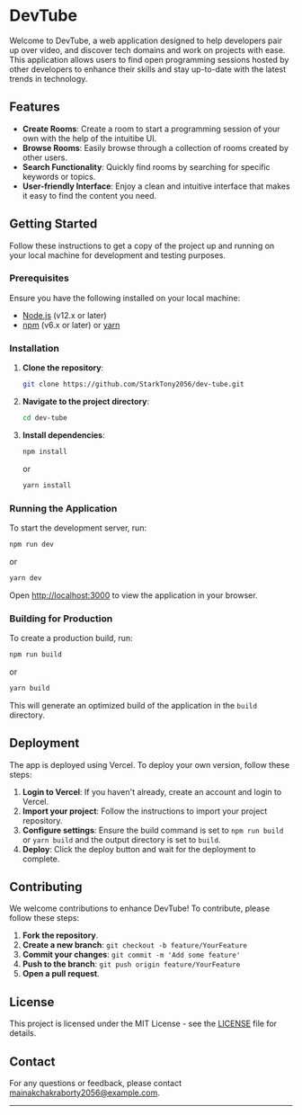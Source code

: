 # DevTube

Welcome to DevTube, a web application designed to help developers pair up over video, and discover tech domains and work on projects with ease. This application allows users to find open programming sessions hosted by other developers to enhance their skills and stay up-to-date with the latest trends in technology.

## Features

-   **Create Rooms**: Create a room to start a programming session of your own with the help of the intuitibe UI.
-   **Browse Rooms**: Easily browse through a collection of rooms created by other users.
-   **Search Functionality**: Quickly find rooms by searching for specific keywords or topics.
-   **User-friendly Interface**: Enjoy a clean and intuitive interface that makes it easy to find the content you need.

## Getting Started

Follow these instructions to get a copy of the project up and running on your local machine for development and testing purposes.

### Prerequisites

Ensure you have the following installed on your local machine:

-   [Node.js](https://nodejs.org/) (v12.x or later)
-   [npm](https://www.npmjs.com/) (v6.x or later) or [yarn](https://yarnpkg.com/)

### Installation

1. **Clone the repository**:

    ```sh
    git clone https://github.com/StarkTony2056/dev-tube.git
    ```

2. **Navigate to the project directory**:

    ```sh
    cd dev-tube
    ```

3. **Install dependencies**:
    ```sh
    npm install
    ```
    or
    ```sh
    yarn install
    ```

### Running the Application

To start the development server, run:

```sh
npm run dev
```

or

```sh
yarn dev
```

Open [http://localhost:3000](http://localhost:3000) to view the application in your browser.

### Building for Production

To create a production build, run:

```sh
npm run build
```

or

```sh
yarn build
```

This will generate an optimized build of the application in the `build` directory.

## Deployment

The app is deployed using Vercel. To deploy your own version, follow these steps:

1. **Login to Vercel**: If you haven't already, create an account and login to Vercel.
2. **Import your project**: Follow the instructions to import your project repository.
3. **Configure settings**: Ensure the build command is set to `npm run build` or `yarn build` and the output directory is set to `build`.
4. **Deploy**: Click the deploy button and wait for the deployment to complete.

## Contributing

We welcome contributions to enhance DevTube! To contribute, please follow these steps:

1. **Fork the repository**.
2. **Create a new branch**: `git checkout -b feature/YourFeature`
3. **Commit your changes**: `git commit -m 'Add some feature'`
4. **Push to the branch**: `git push origin feature/YourFeature`
5. **Open a pull request**.

## License

This project is licensed under the MIT License - see the [LICENSE](LICENSE) file for details.

## Contact

For any questions or feedback, please contact [mainakchakraborty2056@example.com](mailto:mainakchakraborty2056@example.com).

---
